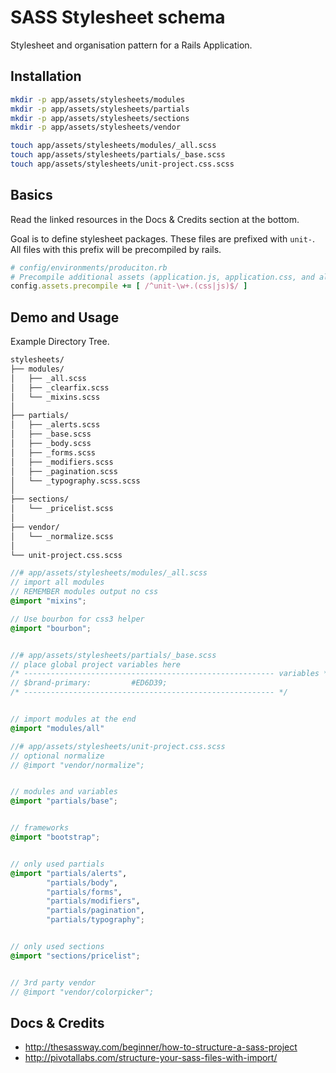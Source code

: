 # SASS Stylesheet schema

Stylesheet and organisation pattern for a Rails Application.

## Installation

```bash
mkdir -p app/assets/stylesheets/modules
mkdir -p app/assets/stylesheets/partials
mkdir -p app/assets/stylesheets/sections
mkdir -p app/assets/stylesheets/vendor

touch app/assets/stylesheets/modules/_all.scss
touch app/assets/stylesheets/partials/_base.scss
touch app/assets/stylesheets/unit-project.css.scss
```

## Basics

Read the linked resources in the Docs & Credits section at the bottom.

Goal is to define stylesheet packages. These files are prefixed with `unit-`. All files with this prefix will be precompiled by rails.

```ruby
# config/environments/produciton.rb
# Precompile additional assets (application.js, application.css, and all non-JS/CSS are already added)
config.assets.precompile += [ /^unit-\w+.(css|js)$/ ]
```


## Demo and Usage

Example Directory Tree.

```bash
stylesheets/
├── modules/
│   ├── _all.scss
│   ├── _clearfix.scss
│   └── _mixins.scss
│
├── partials/
│   ├── _alerts.scss
│   ├── _base.scss
│   ├── _body.scss
│   ├── _forms.scss
│   ├── _modifiers.scss
│   ├── _pagination.scss
│   └── _typography.scss.scss
│
├── sections/
│   └── _pricelist.scss
│
├── vendor/
│   └── _normalize.scss
│
└── unit-project.css.scss
```


```scss
//# app/assets/stylesheets/modules/_all.scss
// import all modules
// REMEMBER modules output no css
@import "mixins";
```


```scss
// Use bourbon for css3 helper
@import "bourbon";


//# app/assets/stylesheets/partials/_base.scss
// place global project variables here
/* -------------------------------------------------------- variables */
// $brand-primary:         #ED6D39;
/* -------------------------------------------------------- */


// import modules at the end
@import "modules/all"
```


```scss
//# app/assets/stylesheets/unit-project.css.scss
// optional normalize
// @import "vendor/normalize";


// modules and variables
@import "partials/base";


// frameworks
@import "bootstrap";


// only used partials
@import "partials/alerts",
		"partials/body",
		"partials/forms",
		"partials/modifiers",
		"partials/pagination",
		"partials/typography";


// only used sections
@import "sections/pricelist";


// 3rd party vendor
// @import "vendor/colorpicker";
```


## Docs & Credits

* http://thesassway.com/beginner/how-to-structure-a-sass-project
* http://pivotallabs.com/structure-your-sass-files-with-import/
